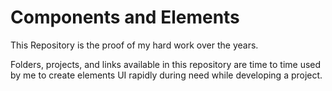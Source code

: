 # Components and Elements

This Repository is the proof of my hard work over the years.

Folders, projects, and links available in this repository are time to time used by me to create elements UI rapidly during need while developing a project.